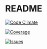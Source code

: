 # README

[![Code Climate](https://codeclimate.com/github/MarkOsipenko/chat/badges/gpa.svg)](https://codeclimate.com/github/MarkOsipenko/chat)

[![Coverage](https://codeclimate.com/github/MarkOsipenko/chat/badges/coverage.svg)](https://codeclimate.com/github/MarkOsipenko/chat/coverage)

[![Issues](https://codeclimate.com/github/MarkOsipenko/chat/badges/issue_count.svg)](https://codeclimate.com/github/MarkOsipenko/chat)